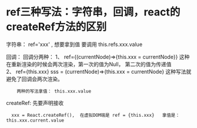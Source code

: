 # ref三种写法：字符串，回调，react的createRef方法的区别

字符串：  ref='xxx' , 想要拿到值 要调用 this.refs.xxx.value

回调：  回调分两种：
    1、 ref={(currentNode)=>{this.xxx = currentNode}}   这种在重新渲染的时候会两次渲染，第一次的值为Null， 第二次的值为传递值  
    2、 ref={this.xxx}
        sss = (currentNode)=>{this.xxx = currentNode}   这种写法就避免了回调会两次渲染。

        两种的写法拿值： this.xxx.value

createRef:   先要声明接收

      xxx = React.createRef(),  在虚拟DOM端是 ref = {this.xxx}   拿值是： this.xxx.current.value 
